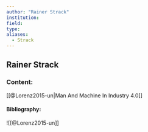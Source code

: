 ```yaml
---
author: "Rainer Strack"
institution:
field:
type:
aliases:
  - Strack
---
```


## Rainer Strack

### Content:
[[@Lorenz2015-un|Man And Machine In Industry 4.0]]

#### Bibliography:

![[@Lorenz2015-un]]